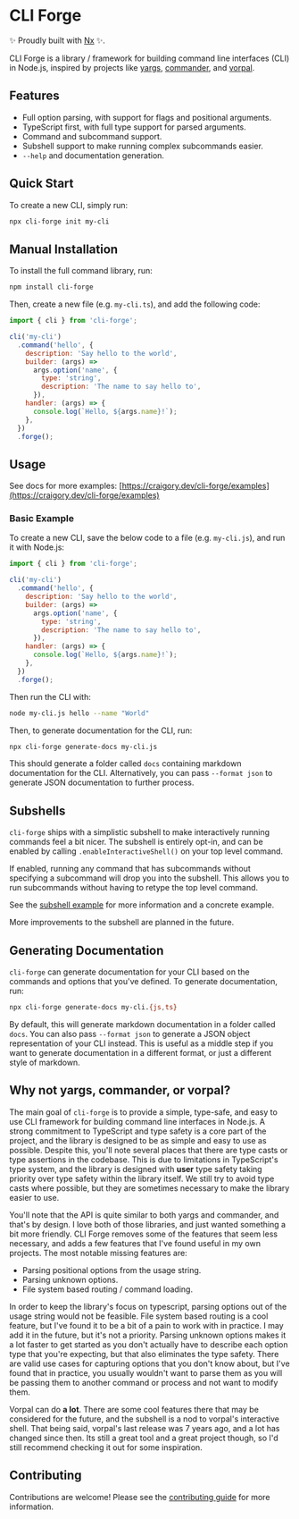 # CLI Forge

✨ Proudly built with [Nx](https://nx.dev) ✨.

CLI Forge is a library / framework for building command line interfaces (CLI) in Node.js, inspired by projects like [yargs](https://yargs.js.org/), [commander](https://www.npmjs.com/package/commander), and [vorpal](https://vorpal.js.org/).

## Features

- Full option parsing, with support for flags and positional arguments.
- TypeScript first, with full type support for parsed arguments.
- Command and subcommand support.
- Subshell support to make running complex subcommands easier.
- `--help` and documentation generation.

## Quick Start

To create a new CLI, simply run:

```bash
npx cli-forge init my-cli
```

## Manual Installation

To install the full command library, run:

```bash
npm install cli-forge
```

Then, create a new file (e.g. `my-cli.ts`), and add the following code:

```js
import { cli } from 'cli-forge';

cli('my-cli')
  .command('hello', {
    description: 'Say hello to the world',
    builder: (args) =>
      args.option('name', {
        type: 'string',
        description: 'The name to say hello to',
      }),
    handler: (args) => {
      console.log(`Hello, ${args.name}!`);
    },
  })
  .forge();
```

## Usage

See docs for more examples: [https://craigory.dev/cli-forge/examples](https://craigory.dev/cli-forge/examples)

### Basic Example

To create a new CLI, save the below code to a file (e.g. `my-cli.js`), and run it with Node.js:

```js
import { cli } from 'cli-forge';

cli('my-cli')
  .command('hello', {
    description: 'Say hello to the world',
    builder: (args) =>
      args.option('name', {
        type: 'string',
        description: 'The name to say hello to',
      }),
    handler: (args) => {
      console.log(`Hello, ${args.name}!`);
    },
  })
  .forge();
```

Then run the CLI with:

```bash
node my-cli.js hello --name "World"
```

Then, to generate documentation for the CLI, run:

```bash
npx cli-forge generate-docs my-cli.js
```

This should generate a folder called `docs` containing markdown documentation for the CLI. Alternatively, you can pass `--format json` to generate JSON documentation to further process.

## Subshells

`cli-forge` ships with a simplistic subshell to make interactively running commands feel a bit nicer. The subshell is entirely opt-in, and can be enabled by calling `.enableInteractiveShell()` on your top level command.

If enabled, running any command that has subcommands without specifying a subcommand will drop you into the subshell. This allows you to run subcommands without having to retype the top level command.

See the [subshell example](https://craigory.dev/cli-forge/examples/interactive-subshell) for more information and a concrete example.

More improvements to the subshell are planned in the future.

## Generating Documentation

`cli-forge` can generate documentation for your CLI based on the commands and options that you've defined. To generate documentation, run:

```bash
npx cli-forge generate-docs my-cli.{js,ts}
```

By default, this will generate markdown documentation in a folder called `docs`. You can also pass `--format json` to generate a JSON object representation of your CLI instead. This is useful as a middle step if you want to generate documentation in a different format, or just a different style of markdown.

## Why not yargs, commander, or vorpal?

The main goal of `cli-forge` is to provide a simple, type-safe, and easy to use CLI framework for building command line interfaces in Node.js. A strong commitment to TypeScript and type safety is a core part of the project, and the library is designed to be as simple and easy to use as possible. Despite this, you'll note several places that there are type casts or type assertions in the codebase. This is due to limitations in TypeScript's type system, and the library is designed with **user** type safety taking priority over type safety within the library itself. We still try to avoid type casts where possible, but they are sometimes necessary to make the library easier to use.

You'll note that the API is quite similar to both yargs and commander, and that's by design. I love both of those libraries, and just wanted something a bit more friendly. CLI Forge removes some of the features that seem less necessary, and adds a few features that I've found useful in my own projects. The most notable missing features are:

- Parsing positional options from the usage string.
- Parsing unknown options.
- File system based routing / command loading.

In order to keep the library's focus on typescript, parsing options out of the usage string would not be feasible. File system based routing is a cool feature, but I've found it to be a bit of a pain to work with in practice. I may add it in the future, but it's not a priority. Parsing unknown options makes it a lot faster to get started as you don't actually have to describe each option type that you're expecting, but that also eliminates the type safety. There are valid use cases for capturing options that you don't know about, but I've found that in practice, you usually wouldn't want to parse them as you will be passing them to another command or process and not want to modify them.

Vorpal can do **a lot**. There are some cool features there that may be considered for the future, and the subshell is a nod to vorpal's interactive shell. That being said, vorpal's last release was 7 years ago, and a lot has changed since then. Its still a great tool and a great project though, so I'd still recommend checking it out for some inspiration.

## Contributing

Contributions are welcome! Please see the [contributing guide](CONTRIBUTING.md) for more information.

